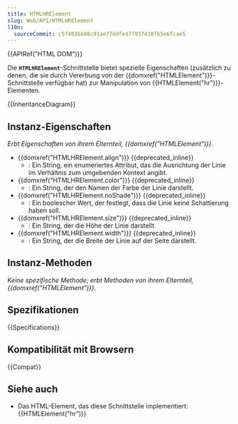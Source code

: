 ```yaml
---
title: HTMLHRElement
slug: Web/API/HTMLHRElement
l10n:
  sourceCommit: c5f403bb08c91ae77ddfe47f937438fb5e6fcae5
---
```


{{APIRef("HTML DOM")}}

Die **`HTMLHRElement`**-Schnittstelle bietet spezielle Eigenschaften (zusätzlich zu denen, die sie durch Vererbung von der {{domxref("HTMLElement")}}-Schnittstelle verfügbar hat) zur Manipulation von {{HTMLElement("hr")}}-Elementen.

{{InheritanceDiagram}}

## Instanz-Eigenschaften

_Erbt Eigenschaften von ihrem Elternteil, {{domxref("HTMLElement")}}._

- {{domxref("HTMLHRElement.align")}} {{deprecated_inline}}
  - : Ein String, ein enumeriertes Attribut, das die Ausrichtung der Linie im Verhältnis zum umgebenden Kontext angibt.
- {{domxref("HTMLHRElement.color")}} {{deprecated_inline}}
  - : Ein String, der den Namen der Farbe der Linie darstellt.
- {{domxref("HTMLHRElement.noShade")}} {{deprecated_inline}}
  - : Ein boolescher Wert, der festlegt, dass die Linie keine Schattierung haben soll.
- {{domxref("HTMLHRElement.size")}} {{deprecated_inline}}
  - : Ein String, der die Höhe der Linie darstellt.
- {{domxref("HTMLHRElement.width")}} {{deprecated_inline}}
  - : Ein String, der die Breite der Linie auf der Seite darstellt.

## Instanz-Methoden

_Keine spezifische Methode; erbt Methoden von ihrem Elternteil, {{domxref("HTMLElement")}}_.

## Spezifikationen

{{Specifications}}

## Kompatibilität mit Browsern

{{Compat}}

## Siehe auch

- Das HTML-Element, das diese Schnittstelle implementiert: {{HTMLElement("hr")}}

